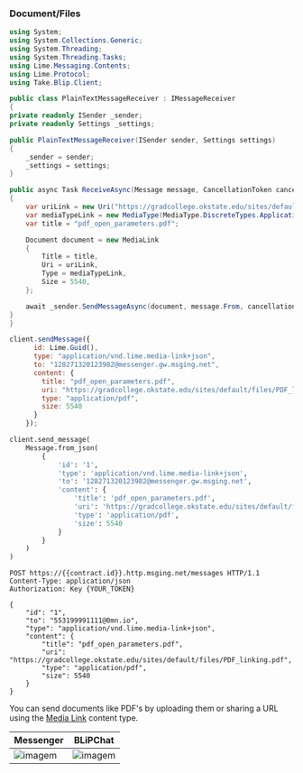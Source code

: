 ### Document/Files

```csharp
using System;
using System.Collections.Generic;
using System.Threading;
using System.Threading.Tasks;
using Lime.Messaging.Contents;
using Lime.Protocol;
using Take.Blip.Client;

public class PlainTextMessageReceiver : IMessageReceiver
{
private readonly ISender _sender;
private readonly Settings _settings;

public PlainTextMessageReceiver(ISender sender, Settings settings)
{
    _sender = sender;
    _settings = settings;
}

public async Task ReceiveAsync(Message message, CancellationToken cancellationToken)
{
    var uriLink = new Uri("https://gradcollege.okstate.edu/sites/default/files/PDF_linking.pdf");
    var mediaTypeLink = new MediaType(MediaType.DiscreteTypes.Application, "pdf");
    var title = "pdf_open_parameters.pdf";

    Document document = new MediaLink
    {
        Title = title,
        Uri = uriLink,
        Type = mediaTypeLink,
        Size = 5540,
    };

    await _sender.SendMessageAsync(document, message.From, cancellationToken);
}
}
```

```javascript
client.sendMessage({
      id: Lime.Guid(),
      type: "application/vnd.lime.media-link+json",
      to: "128271320123982@messenger.gw.msging.net",
      content: {
        title: "pdf_open_parameters.pdf",
        uri: "https://gradcollege.okstate.edu/sites/default/files/PDF_linking.pdf",
        type: "application/pdf",
        size: 5540
      }
    });
```

```python
client.send_message(
    Message.from_json(
        {
            'id': '1',
            'type': 'application/vnd.lime.media-link+json',
            'to': '128271320123982@messenger.gw.msging.net',
            'content': {
                'title': 'pdf_open_parameters.pdf',
                'uri': 'https://gradcollege.okstate.edu/sites/default/files/PDF_linking.pdf',
                'type': 'application/pdf',
                'size': 5540
            }
        }
    )
)
```

```http
POST https://{{contract.id}}.http.msging.net/messages HTTP/1.1
Content-Type: application/json
Authorization: Key {YOUR_TOKEN}

{
    "id": "1",
    "to": "553199991111@0mn.io",
    "type": "application/vnd.lime.media-link+json",
    "content": {
        "title": "pdf_open_parameters.pdf",
        "uri": "https://gradcollege.okstate.edu/sites/default/files/PDF_linking.pdf",
        "type": "application/pdf",
        "size": 5540
    }
}
```

You can send documents like PDF's by uploading them or sharing a URL using the [Media Link](/#media-link) content type.

| Messenger                        | BLiPChat                          |
|----------------------------------|-----------------------------------|
| ![imagem](images/pdf_mssngr.png) | ![imagem](images/pdfBlipChat.png) |